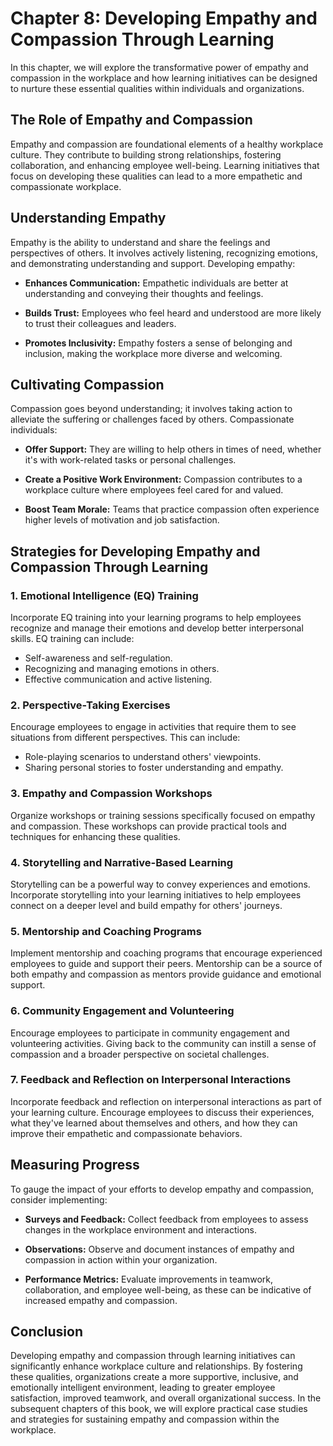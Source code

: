 Chapter 8: Developing Empathy and Compassion Through Learning
=============================================================

In this chapter, we will explore the transformative power of empathy and compassion in the workplace and how learning initiatives can be designed to nurture these essential qualities within individuals and organizations.

The Role of Empathy and Compassion
----------------------------------

Empathy and compassion are foundational elements of a healthy workplace culture. They contribute to building strong relationships, fostering collaboration, and enhancing employee well-being. Learning initiatives that focus on developing these qualities can lead to a more empathetic and compassionate workplace.

Understanding Empathy
---------------------

Empathy is the ability to understand and share the feelings and perspectives of others. It involves actively listening, recognizing emotions, and demonstrating understanding and support. Developing empathy:

* **Enhances Communication:** Empathetic individuals are better at understanding and conveying their thoughts and feelings.

* **Builds Trust:** Employees who feel heard and understood are more likely to trust their colleagues and leaders.

* **Promotes Inclusivity:** Empathy fosters a sense of belonging and inclusion, making the workplace more diverse and welcoming.

Cultivating Compassion
----------------------

Compassion goes beyond understanding; it involves taking action to alleviate the suffering or challenges faced by others. Compassionate individuals:

* **Offer Support:** They are willing to help others in times of need, whether it's with work-related tasks or personal challenges.

* **Create a Positive Work Environment:** Compassion contributes to a workplace culture where employees feel cared for and valued.

* **Boost Team Morale:** Teams that practice compassion often experience higher levels of motivation and job satisfaction.

Strategies for Developing Empathy and Compassion Through Learning
-----------------------------------------------------------------

### 1. **Emotional Intelligence (EQ) Training**

Incorporate EQ training into your learning programs to help employees recognize and manage their emotions and develop better interpersonal skills. EQ training can include:

* Self-awareness and self-regulation.
* Recognizing and managing emotions in others.
* Effective communication and active listening.

### 2. **Perspective-Taking Exercises**

Encourage employees to engage in activities that require them to see situations from different perspectives. This can include:

* Role-playing scenarios to understand others' viewpoints.
* Sharing personal stories to foster understanding and empathy.

### 3. **Empathy and Compassion Workshops**

Organize workshops or training sessions specifically focused on empathy and compassion. These workshops can provide practical tools and techniques for enhancing these qualities.

### 4. **Storytelling and Narrative-Based Learning**

Storytelling can be a powerful way to convey experiences and emotions. Incorporate storytelling into your learning initiatives to help employees connect on a deeper level and build empathy for others' journeys.

### 5. **Mentorship and Coaching Programs**

Implement mentorship and coaching programs that encourage experienced employees to guide and support their peers. Mentorship can be a source of both empathy and compassion as mentors provide guidance and emotional support.

### 6. **Community Engagement and Volunteering**

Encourage employees to participate in community engagement and volunteering activities. Giving back to the community can instill a sense of compassion and a broader perspective on societal challenges.

### 7. **Feedback and Reflection on Interpersonal Interactions**

Incorporate feedback and reflection on interpersonal interactions as part of your learning culture. Encourage employees to discuss their experiences, what they've learned about themselves and others, and how they can improve their empathetic and compassionate behaviors.

Measuring Progress
------------------

To gauge the impact of your efforts to develop empathy and compassion, consider implementing:

* **Surveys and Feedback:** Collect feedback from employees to assess changes in the workplace environment and interactions.

* **Observations:** Observe and document instances of empathy and compassion in action within your organization.

* **Performance Metrics:** Evaluate improvements in teamwork, collaboration, and employee well-being, as these can be indicative of increased empathy and compassion.

Conclusion
----------

Developing empathy and compassion through learning initiatives can significantly enhance workplace culture and relationships. By fostering these qualities, organizations create a more supportive, inclusive, and emotionally intelligent environment, leading to greater employee satisfaction, improved teamwork, and overall organizational success. In the subsequent chapters of this book, we will explore practical case studies and strategies for sustaining empathy and compassion within the workplace.
